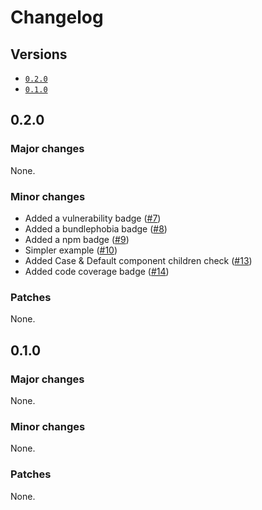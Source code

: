 # Changelog

## Versions

- [`0.2.0`](#020)
- [`0.1.0`](#010)

## 0.2.0

### Major changes

None.

### Minor changes

- Added a vulnerability badge ([#7](https://github.com/aminnairi/preact-switch/pull/7))
- Added a bundlephobia badge ([#8](https://github.com/aminnairi/preact-switch/pull/8))
- Added a npm badge ([#9](https://github.com/aminnairi/preact-switch/pull/9))
- Simpler example ([#10](https://github.com/aminnairi/preact-switch/pull/10))
- Added Case & Default component children check ([#13](https://github.com/aminnairi/preact-switch/pull/13))
- Added code coverage badge ([#14](https://github.com/aminnairi/preact-switch/pull/14))

### Patches

None.

## 0.1.0

### Major changes

None.

### Minor changes

None.

### Patches

None.
